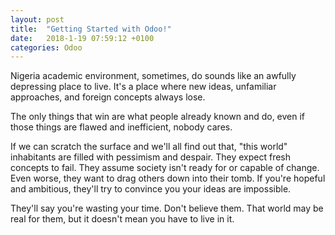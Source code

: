 ```yaml
---
layout: post
title:  "Getting Started with Odoo!"
date:   2018-1-19 07:59:12 +0100
categories: Odoo
---
```


Nigeria academic environment, sometimes, do sounds like an awfully depressing place to live. It's a place where new ideas, unfamiliar approaches, and foreign concepts always lose. 

The only things that win are what people already known and do, even if those things are flawed and inefficient, nobody cares.

If we can scratch the surface and we'll all find out that, "this world" inhabitants  are filled with pessimism and despair. They expect fresh concepts to fail. 
They assume society isn't ready for or capable of change. Even worse, they want to drag others down into their tomb. If you're hopeful and ambitious, they'll try to convince you your ideas are impossible.

They'll say you're wasting your time. Don't believe them. That world may be real for them, but it doesn't mean you have to live in it.
